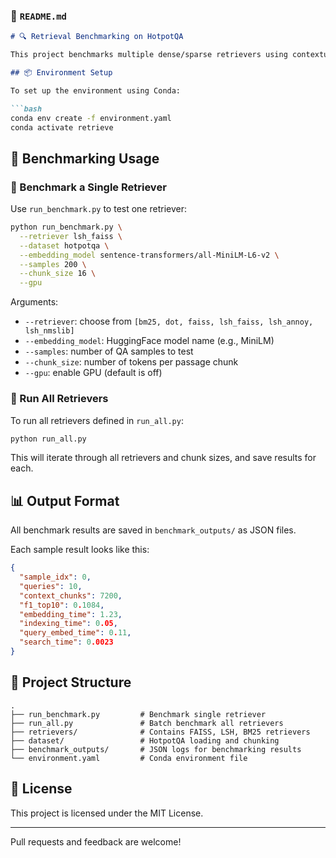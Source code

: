 ### 📄 `README.md`

```markdown
# 🔍 Retrieval Benchmarking on HotpotQA

This project benchmarks multiple dense/sparse retrievers using contextual chunking and semantic embeddings over the HotpotQA dataset.

## 📦 Environment Setup

To set up the environment using Conda:

```bash
conda env create -f environment.yaml
conda activate retrieve
````


## 🚀 Benchmarking Usage

### 🔹 Benchmark a Single Retriever

Use `run_benchmark.py` to test one retriever:

```bash
python run_benchmark.py \
  --retriever lsh_faiss \
  --dataset hotpotqa \
  --embedding_model sentence-transformers/all-MiniLM-L6-v2 \
  --samples 200 \
  --chunk_size 16 \
  --gpu
```

Arguments:

* `--retriever`: choose from `[bm25, dot, faiss, lsh_faiss, lsh_annoy, lsh_nmslib]`
* `--embedding_model`: HuggingFace model name (e.g., MiniLM)
* `--samples`: number of QA samples to test
* `--chunk_size`: number of tokens per passage chunk
* `--gpu`: enable GPU (default is off)

### 🔹 Run All Retrievers

To run all retrievers defined in `run_all.py`:

```bash
python run_all.py
```

This will iterate through all retrievers and chunk sizes, and save results for each.

## 📊 Output Format

All benchmark results are saved in `benchmark_outputs/` as JSON files.

Each sample result looks like this:

```json
{
  "sample_idx": 0,
  "queries": 10,
  "context_chunks": 7200,
  "f1_top10": 0.1084,
  "embedding_time": 1.23,
  "indexing_time": 0.05,
  "query_embed_time": 0.11,
  "search_time": 0.0023
}
```

## 🧩 Project Structure

```
.
├── run_benchmark.py         # Benchmark single retriever
├── run_all.py               # Batch benchmark all retrievers
├── retrievers/              # Contains FAISS, LSH, BM25 retrievers
├── dataset/                 # HotpotQA loading and chunking
├── benchmark_outputs/       # JSON logs for benchmarking results
└── environment.yaml         # Conda environment file
```

## 📄 License

This project is licensed under the MIT License.

---

Pull requests and feedback are welcome!